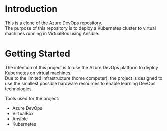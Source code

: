 # Introduction 
This is a clone of the Azure DevOps repository.  
The purpose of this repository is to deploy a Kubernetes cluster to virtual machines running in VirtualBox using Ansible.

# Getting Started
The intention of this project is to use the Azure DevOps platform to deploy Kubernetes on virtual machines.  
Due to the limited infrastructure (home computer), the project is designed to use the smallest possible hardware resources to enable learning DevOps technologies.

Tools used for the project:
- Azure DevOps
- VirtualBox
- Ansible
- Kubernetes
